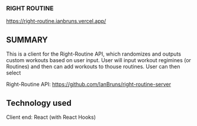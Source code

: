 ### RIGHT ROUTINE ###

https://right-routine.ianbruns.vercel.app/

## SUMMARY

This is a client for the Right-Routine API, which randomizes and outputs
custom workouts based on user input.  User will input workout regimines
(or Routines) and then can add workouts to thouse routines.  User can then
select 

Right-Routine API: https://github.com/IanBruns/right-routine-server

## Technology used

Client end: React (with React Hooks)

